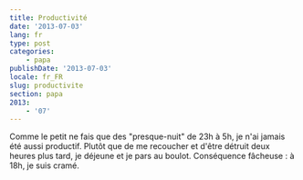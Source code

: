 ```yaml
---
title: Productivité
date: '2013-07-03'
lang: fr
type: post
categories:
    - papa
publishDate: '2013-07-03'
locale: fr_FR
slug: productivite
section: papa
2013:
    - '07'
---
```


Comme le petit ne fais que des "presque-nuit" de 23h à 5h, je n'ai jamais été aussi productif. Plutôt que de me recoucher et d'être détruit deux heures plus tard, je déjeune et je pars au boulot. Conséquence fâcheuse : à 18h, je suis cramé.
